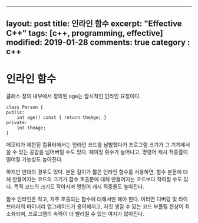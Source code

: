 
---
layout: post
title: 인라인 함수
excerpt: "Effective C++"
tags: [c++, programming, effective]
modified: 2019-01-28
comments: true
category : c++
---


# 인라인 함수

클래스 정의 내부에서 정의된 age는 암시적인 인라인 요청이다.
```
class Person {
public:
    int age() const { return theAge; }
private:
    int theAge;
}
```

메모리가 제한된 컴퓨터에서는 인라인 코드를 남발했다가
프로그램 크기가 그 기계에서 쓸 수 있는 공감을 넘어버릴 수도 있다. 페이징 횟수가 늘어나고, 명령어 캐시 적중률이 떨어질 가능성도 높아진다.

하지만 반대의 경우도 있다. 본문 길이가 짧은 인라인 함수를 사용하면, 함수 본문에 대해 만들어지는 코드의 크기가 함수 호출문에 대해 만들어지는 코드보다 작아질 수도 있다. 목적 코드의 크기도 작아지며 명령어 캐시 적중율도 높아진다.

함수 인라인은 작고, 자주 호출되는 함수에 대해서만 해야 한다. 이러면 디버깅 및 라이브러리의 바이너리 업그레이드가 용이해지고, 자칫 생길 수 있는 코드 부풀림 현상이 최소화되며, 프로그램의 속력이 더 빨라질 수 있는 여지가 많아진다.

